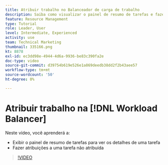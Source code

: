 ```yaml
---
title: Atribuir trabalho no Balanceador de carga de trabalho
description: Saiba como visualizar o painel de resumo de tarefas e fazer atribuições a uma tarefa não atribuída.
feature: Resource Management
type: Tutorial
role: Leader, User
level: Intermediate, Experienced
activity: use
team: Technical Marketing
thumbnail: 335166.png
kt: 8878
exl-id: ec3dd98e-4944-4d6a-9936-be83c390fa2e
doc-type: video
source-git-commit: d39754b619e526e1a869deedb38dd2f2b43aee57
workflow-type: tm+mt
source-wordcount: '50'
ht-degree: 0%

---
```


# Atribuir trabalho na [!DNL Workload Balancer]

Neste vídeo, você aprenderá a:

* Exibir o painel de resumo de tarefas para ver os detalhes de uma tarefa
* Fazer atribuições a uma tarefa não atribuída


>[!VIDEO](https://video.tv.adobe.com/v/335166/?quality=12)
